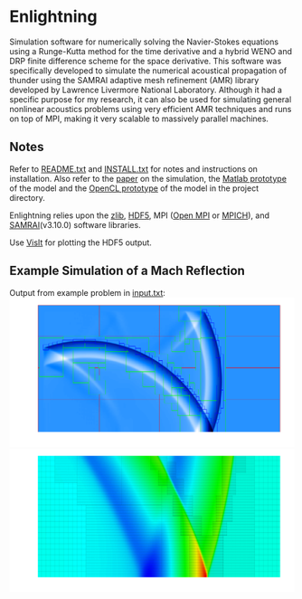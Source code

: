 # Enlightning

Simulation software for numerically solving the Navier-Stokes equations using a Runge-Kutta method for the time derivative and a hybrid WENO and DRP finite difference scheme for the space derivative. This software was specifically developed to simulate the numerical acoustical propagation of thunder using the SAMRAI adaptive mesh refinement (AMR) library developed by Lawrence Livermore National Laboratory. Although it had a specific purpose for my research, it can also be used for simulating general nonlinear acoustics problems using very efficient AMR techniques and runs on top of MPI, making it very scalable to massively parallel machines.

## Notes

Refer to [README.txt](README.txt) and [INSTALL.txt](INSTALL.txt) for notes and instructions on installation. Also refer to the [paper](paper/jr_dissertation.pdf) on the simulation, the [Matlab prototype](matlab/hybrid.m) of the model and the [OpenCL prototype](opencl/main.c) of the model in the project directory.

Enlightning relies upon the [zlib](http://www.zlib.net/), [HDF5](http://www.hdfgroup.org/HDF5/), MPI ([Open MPI](http://www.open-mpi.org) or [MPICH](http://www.mpich.org)), and [SAMRAI](https://computation-rnd.llnl.gov/SAMRAI/)(v3.10.0) software libraries.

Use [VisIt](https://wci.llnl.gov/codes/visit/) for plotting the HDF5 output.

## Example Simulation of a Mach Reflection
Output from example problem in [input.txt](input.txt):
![Screenshot](media/mach_stem1.png)
![Screenshot](media/mach_stem2.png)
